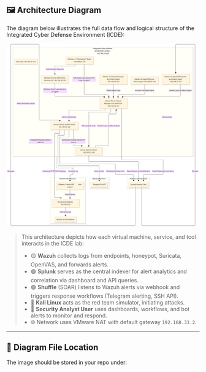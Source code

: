## 🖼️ Architecture Diagram

The diagram below illustrates the full data flow and logical structure of the Integrated Cyber Defense Environment (ICDE):

![ICDE Architecture Diagram](../diagrams/icde-network-topology.png)

> This architecture depicts how each virtual machine, service, and tool interacts in the ICDE lab:
>
> - 🟡 **Wazuh** collects logs from endpoints, honeypot, Suricata, OpenVAS, and forwards alerts.
> - 🟣 **Splunk** serves as the central indexer for alert analytics and correlation via dashboard and API queries.
> - 🟢 **Shuffle** (SOAR) listens to Wazuh alerts via webhook and triggers response workflows (Telegram alerting, SSH API).
> - 🔵 **Kali Linux** acts as the red team simulator, initiating attacks.
> - 🧠 **Security Analyst User** uses dashboards, workflows, and bot alerts to monitor and respond.
> - 🌐 Network uses VMware NAT with default gateway `192.168.33.2`.

---

## 📁 Diagram File Location

The image should be stored in your repo under:

